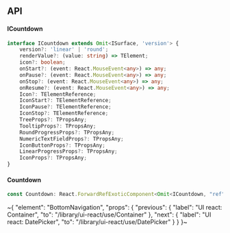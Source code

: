 

## API

#### ICountdown

```ts
interface ICountdown extends Omit<ISurface, 'version'> {
    version?: 'linear' | 'round';
    renderValue?: (value: string) => TElement;
    icon?: boolean;
    onStart?: (event: React.MouseEvent<any>) => any;
    onPause?: (event: React.MouseEvent<any>) => any;
    onStop?: (event: React.MouseEvent<any>) => any;
    onResume?: (event: React.MouseEvent<any>) => any;
    Icon?: TElementReference;
    IconStart?: TElementReference;
    IconPause?: TElementReference;
    IconStop?: TElementReference;
    TreeProps?: TPropsAny;
    TooltipProps?: TPropsAny;
    RoundProgressProps?: TPropsAny;
    NumericTextFieldProps?: TPropsAny;
    IconButtonProps?: TPropsAny;
    LinearProgressProps?: TPropsAny;
    IconProps?: TPropsAny;
}
```

#### Countdown

```ts
const Countdown: React.ForwardRefExoticComponent<Omit<ICountdown, "ref"> & React.RefAttributes<unknown>>;
```


~{
  "element": "BottomNavigation",
  "props": {
    "previous": {
      "label": "UI react: Container",
      "to": "/library/ui-react/use/Container"
    },
    "next": {
      "label": "UI react: DatePicker",
      "to": "/library/ui-react/use/DatePicker"
    }
  }
}~
